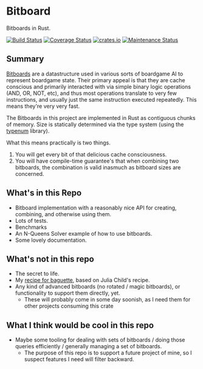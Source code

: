 # Bitboard

Bitboards in Rust.

[![Build Status](https://travis-ci.org/jfredett/bitboard.svg?branch=master)](https://travis-ci.org/jfredett/bitboard)
[![Coverage Status](https://coveralls.io/repos/github/jfredett/bitboard/badge.svg?branch=master)](https://coveralls.io/github/jfredett/bitboard?branch=master)
[![crates.io](https://img.shields.io/crates/v/bitboard.svg)](https://img.shields.io/crates/v/bitboard.svg)
[![Maintenance Status](https://img.shields.io/badge/maintenance-actively--developed-brightgreen.svg)](https://img.shields.io/badge/maintenance-actively--developed-brightgreen.svg)


## Summary

[Bitboards](https://en.wikipedia.org/wiki/Bitboard) are a datastructure used in
various sorts of boardgame AI to represent boardgame state. Their primary appeal
is that they are cache conscious and primarily interacted with via simple binary
logic operations (AND, OR, NOT, etc), and thus most operations translate to very
few instructions, and usually just the same instruction executed repeatedly.
This means they're very very fast.

The Bitboards in this project are implemented in Rust as contiguous chunks of
memory.  Size is statically determined via the type system (using the
[typenum](https://crates.io/crates/typenum) library).

What this means practically is two things.

1. You will get every bit of that delicious cache consciousness.
2. You will have compile-time guarantee's that when combining two bitboards, the
   combination is valid inasmuch as bitboard sizes are concerned.

## What's in this Repo

* Bitboard implementation with a reasonably nice API for creating, combining,
  and otherwise using them.
* Lots of tests.
* Benchmarks
* An N-Queens Solver example of how to use bitboards.
* Some lovely documentation.

## What's not in this repo

* The secret to life.
* My [recipe for baguette](https://www.sharelatex.com/read/kmcwvwhwgkjg), based
  on Julia Child's recipe.
* Any kind of advanced bitboards (no rotated / magic bitboards), or
  functionality to support them directly, yet.
  - These will probably come in some day soonish, as I need them for other
    projects consuming this crate

## What I think would be cool in this repo

* Maybe some tooling for dealing with sets of bitboards / doing those queries
  efficiently / generally managing a set of bitboards.
    - The purpose of this repo is to support a future project of mine, so I
      suspect features I need will filter backward.
